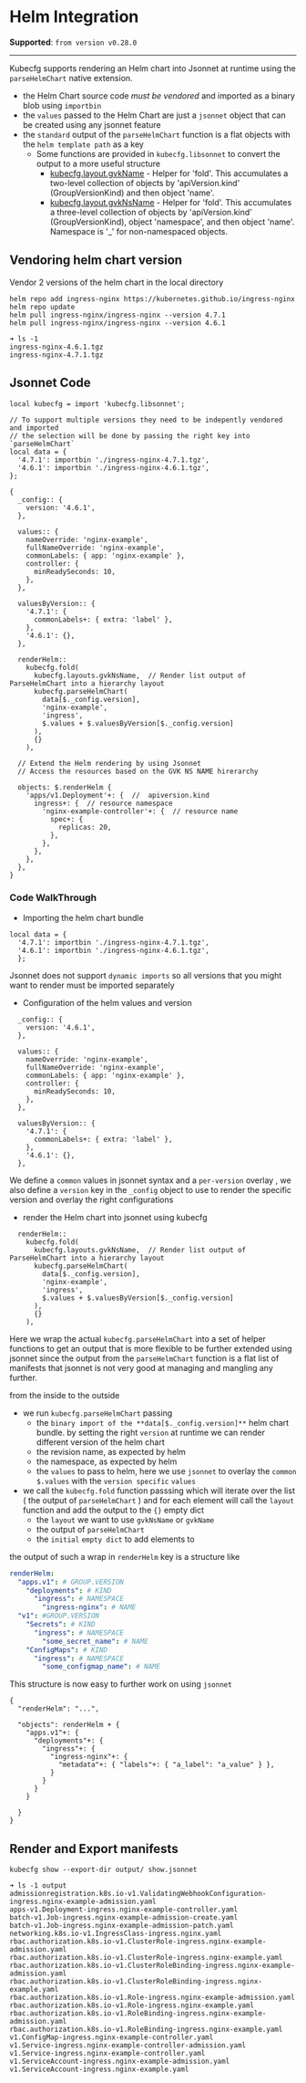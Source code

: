 # Helm Integration

**Supported**: `from version v0.28.0`

---

Kubecfg supports rendering an Helm chart into Jsonnet at runtime using the `parseHelmChart` native extension.

* the Helm Chart source code *must be vendored* and imported as a binary blob using `importbin`
* the `values` passed to the Helm Chart are just a `jsonnet` object that can be created using any jsonnet feature
* the `standard` output of the `parseHelmChart` function is a flat objects with the `helm template path` as a key
  * Some functions are provided in `kubecfg.libsonnet` to convert the output to a more useful structure 
    * [kubecfg.layout.gvkName](https://github.com/kubecfg/kubecfg/blob/main/lib/kubecfg.libsonnet#L116) - Helper for 'fold'.  This accumulates a two-level collection of objects by 'apiVersion.kind' (GroupVersionKind) and then object 'name'.
    * [kubecfg.layout.gvkNsName](https://github.com/kubecfg/kubecfg/blob/main/lib/kubecfg.libsonnet#L127) - Helper for 'fold'.  This accumulates a three-level collection of objects by 'apiVersion.kind' (GroupVersionKind), object 'namespace', and then object 'name'. Namespace is '_' for non-namespaced objects.

## Vendoring helm chart version

Vendor 2 versions of the helm chart in the local directory
```
helm repo add ingress-nginx https://kubernetes.github.io/ingress-nginx
helm repo update
helm pull ingress-nginx/ingress-nginx --version 4.7.1
helm pull ingress-nginx/ingress-nginx --version 4.6.1
```

```
➜ ls -1
ingress-nginx-4.6.1.tgz
ingress-nginx-4.7.1.tgz
```

## Jsonnet Code

```jsonnet
local kubecfg = import 'kubecfg.libsonnet';

// To support multiple versions they need to be indepently vendored and imported 
// the selection will be done by passing the right key into `parseHelmChart`
local data = {
  '4.7.1': importbin './ingress-nginx-4.7.1.tgz',
  '4.6.1': importbin './ingress-nginx-4.6.1.tgz',
};

{
  _config:: {
    version: '4.6.1',
  },

  values:: {
    nameOverride: 'nginx-example',
    fullNameOverride: 'nginx-example',
    commonLabels: { app: 'nginx-example' },
    controller: {
      minReadySeconds: 10,
    },
  },

  valuesByVersion:: {
    '4.7.1': {
      commonLabels+: { extra: 'label' },
    },
    '4.6.1': {},
  },

  renderHelm::
    kubecfg.fold(
      kubecfg.layouts.gvkNsName,  // Render list output of ParseHelmChart into a hierarchy layout
      kubecfg.parseHelmChart(
        data[$._config.version],
        'nginx-example',
        'ingress',
        $.values + $.valuesByVersion[$._config.version]
      ),
      {}
    ),

  // Extend the Helm rendering by using Jsonnet
  // Access the resources based on the GVK NS NAME hirerarchy

  objects: $.renderHelm {
    'apps/v1.Deployment'+: {  //  apiversion.kind
      ingress+: {  // resource namespace
        'nginx-example-controller'+: {  // resource name
          spec+: {
            replicas: 20,
          },
        },
      },
    },
  },
}
```

### Code WalkThrough

* Importing the helm chart bundle
```
local data = {
  '4.7.1': importbin './ingress-nginx-4.7.1.tgz',
  '4.6.1': importbin './ingress-nginx-4.6.1.tgz',
  };
```

Jsonnet does not support `dynamic imports` so all versions that you might want to render must be imported separately

* Configuration of the helm values and version

```
  _config:: {
    version: '4.6.1',
  },

  values:: {
    nameOverride: 'nginx-example',
    fullNameOverride: 'nginx-example',
    commonLabels: { app: 'nginx-example' },
    controller: {
      minReadySeconds: 10,
    },
  },

  valuesByVersion:: {
    '4.7.1': {
      commonLabels+: { extra: 'label' },
    },
    '4.6.1': {},
  },
```

We define a `common` values in jsonnet syntax and a `per-version` overlay , we also define a `version` key in the `_config` object to use to render the specific version and overlay the right configurations

* render the Helm chart into jsonnet using kubecfg

```
  renderHelm::
    kubecfg.fold(
      kubecfg.layouts.gvkNsName,  // Render list output of ParseHelmChart into a hierarchy layout
      kubecfg.parseHelmChart(
        data[$._config.version],
        'nginx-example',
        'ingress',
        $.values + $.valuesByVersion[$._config.version]
      ),
      {}
    ),
```

Here we wrap the actual `kubecfg.parseHelmChart` into a set of helper functions to get an output that is more flexible to be further extended using jsonnet since the output from the `parseHelmChart` function is a flat list of manifests that jsonnet is not very good at managing and mangling any further.

from the inside to the outside 

* we run `kubecfg.parseHelmChart` passing 
    * the `binary import of the **data[$._config.version]**` helm chart bundle. by setting the right `version` at runtime we can render different version of the helm chart
    * the revision name, as expected by helm
    * the namespace, as expected by helm
    * the `values` to pass to helm, here we use `jsonnet` to overlay the `common` `$.values` with the `version specific` `values`
* we call the `kubecfg.fold` function passsing which will iterate over the list ( the output of `parseHelmChart` ) and for each element will call the `layout` function and add the output to the `{}` empty dict
    * the `layout` we want to use `gvkNsName` or `gvkName`
    * the output of `parseHelmChart` 
    * the `initial` `empty dict` to add elements to

the output of such a wrap in `renderHelm` key is a structure like 

```yaml
renderHelm:
  "apps.v1": # GROUP.VERSION
    "deployments": # KIND
      "ingress": # NAMESPACE
        "ingress-nginx": # NAME
  "v1": #GROUP.VERSION
    "Secrets": # KIND
      "ingress": # NAMESPACE
        "some_secret_name": # NAME
    "ConfigMaps": # KIND
      "ingress": # NAMESPACE
        "some_configmap_name": # NAME
```

This structure is now easy to further work on using `jsonnet`

```jsonnet
{
  "renderHelm": "...",

  "objects": renderHelm + {
    "apps.v1"+: {
      "deployments"+: {
        "ingress"+: {
          "ingress-nginx"+: {
            "metadata"+: { "labels"+: { "a_label": "a_value" } },
          }
        }
      }
    }

  }
}

```


## Render and Export manifests

`kubecfg show --export-dir output/ show.jsonnet`

```
➜ ls -1 output 
admissionregistration.k8s.io-v1.ValidatingWebhookConfiguration-ingress.nginx-example-admission.yaml
apps-v1.Deployment-ingress.nginx-example-controller.yaml
batch-v1.Job-ingress.nginx-example-admission-create.yaml
batch-v1.Job-ingress.nginx-example-admission-patch.yaml
networking.k8s.io-v1.IngressClass-ingress.nginx.yaml
rbac.authorization.k8s.io-v1.ClusterRole-ingress.nginx-example-admission.yaml
rbac.authorization.k8s.io-v1.ClusterRole-ingress.nginx-example.yaml
rbac.authorization.k8s.io-v1.ClusterRoleBinding-ingress.nginx-example-admission.yaml
rbac.authorization.k8s.io-v1.ClusterRoleBinding-ingress.nginx-example.yaml
rbac.authorization.k8s.io-v1.Role-ingress.nginx-example-admission.yaml
rbac.authorization.k8s.io-v1.Role-ingress.nginx-example.yaml
rbac.authorization.k8s.io-v1.RoleBinding-ingress.nginx-example-admission.yaml
rbac.authorization.k8s.io-v1.RoleBinding-ingress.nginx-example.yaml
v1.ConfigMap-ingress.nginx-example-controller.yaml
v1.Service-ingress.nginx-example-controller-admission.yaml
v1.Service-ingress.nginx-example-controller.yaml
v1.ServiceAccount-ingress.nginx-example-admission.yaml
v1.ServiceAccount-ingress.nginx-example.yaml
```

